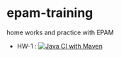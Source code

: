 # epam-training

home works and practice with EPAM  

* HW-1 :  [![Java CI with Maven](https://github.com/sabiralievich/epam-training/actions/workflows/maven.yml/badge.svg?branch=hw1)](https://github.com/sabiralievich/epam-training/actions/workflows/maven.yml)

